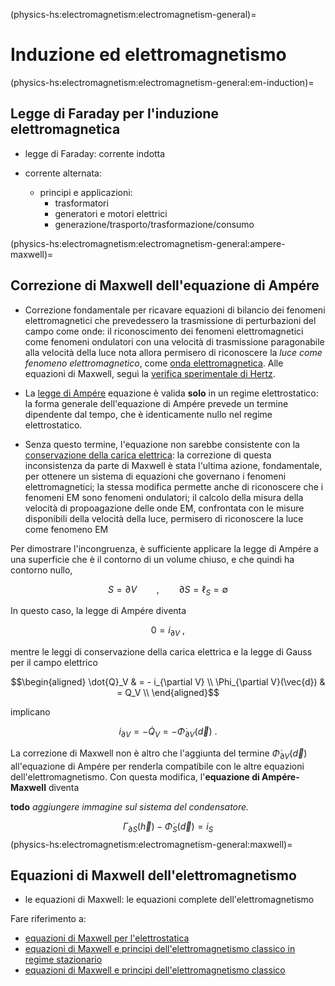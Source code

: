 (physics-hs:electromagnetism:electromagnetism-general)=
# Induzione ed elettromagnetismo

(physics-hs:electromagnetism:electromagnetism-general:em-induction)=
## Legge di Faraday per l'induzione elettromagnetica

- legge di Faraday: corrente indotta

- corrente alternata:
  - principi e applicazioni:
    - trasformatori
    - generatori e motori elettrici
    - generazione/trasporto/trasformazione/consumo

(physics-hs:electromagnetism:electromagnetism-general:ampere-maxwell)=
## Correzione di Maxwell dell'equazione di Ampére

- Correzione fondamentale per ricavare equazioni di bilancio dei fenomeni elettromagnetici che prevedessero la trasmissione di perturbazioni del campo come onde: il riconoscimento dei fenomeni elettromagnetici come fenomeni ondulatori con una velocità di trasmissione paragonabile alla velocità della luce nota allora permisero di riconoscere la *luce come fenomeno elettromagnetico*, come [onda elettromagnetica](physics-hs:electromagnetism:em-waves). Alle equazioni di Maxwell, seguì la [verifica sperimentale di Hertz](physics-hs:electromagnetism:em-waves:hertz).

- La [legge di Ampére](physics-hs:electromagnetism:electromagnetism-steady:maxwell:ampere) equazione è valida **solo** in un regime elettrostatico: la forma generale dell'equazione di Ampére prevede un termine dipendente dal tempo, che è identicamente nullo nel regime elettrostatico.

- Senza questo termine, l'equazione non sarebbe consistente con la [conservazione della carica elettrica](physics-hs:electromagnetism:charge-conservation): la correzione di questa inconsistenza da parte di Maxwell è stata l'ultima azione, fondamentale, per ottenere un sistema di equazioni che governano i fenomeni elettromagnetici; la stessa modifica permette anche di riconoscere che i fenomeni EM sono fenomeni ondulatori; il calcolo della misura della velocità di propoagazione delle onde EM, confrontata con le misure disponibili della velocità della luce, permisero di riconoscere la luce come fenomeno EM

Per dimostrare l'incongruenza, è sufficiente applicare la legge di Ampére a una superficie che è il contorno di un volume chiuso, e che quindi ha contorno nullo,

$$S = \partial V  \qquad , \qquad  \partial S = \ell_S = \emptyset$$

In questo caso, la legge di Ampére diventa

$$0 = i_{\partial V} \ ,$$

mentre le leggi di conservazione della carica elettrica e la legge di Gauss per il campo elettrico

$$\begin{aligned}
  \dot{Q}_V & = - i_{\partial V} \\
  \Phi_{\partial V}(\vec{d}) & = Q_V \\
\end{aligned}$$

implicano 

$$i_{\partial V} = - \dot{Q}_V = - \dot{\Phi}_{\partial V}(\vec{d}) \ .$$

La correzione di Maxwell non è altro che l'aggiunta del termine $\dot{\Phi}_{\partial V}(\vec{d})$ all'equazione di Ampére per renderla compatibile con le altre equazioni dell'elettromagnetismo. Con questa modifica, l'**equazione di Ampére-Maxwell** diventa

**todo** *aggiungere immagine sul sistema del condensatore.*

$$\Gamma_{\partial S}(\vec{h}) - \dot{\Phi}_{S}(\vec{d}) = i_S $$
(physics-hs:electromagnetism:electromagnetism-general:maxwell)=
## Equazioni di Maxwell dell'elettromagnetismo

- le equazioni di Maxwell: le equazioni complete dell'elettromagnetismo

Fare riferimento a:
- [equazioni di Maxwell per l'elettrostatica](physics-hs:electromagnetism:electrostatics:maxwell)
- [equazioni di Maxwell e principi dell'elettromagnetismo classico in regime stazionario](physics-hs:electromagnetism:electromagnetism-steady:maxwell)
- [equazioni di Maxwell e principi dell'elettromagnetismo classico](physics-hs:electromagnetism:electromagnetism-general:maxwell)


